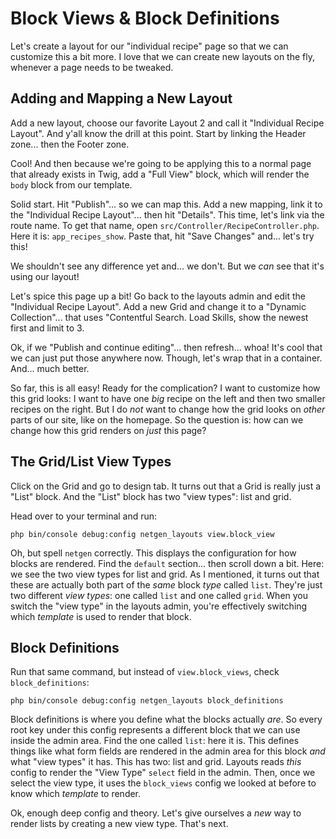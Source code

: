 # Block Views & Block Definitions

Let's create a layout for our "individual recipe" page so that we can customize
this a bit more. I love that we can create new layouts on the fly, whenever
a page needs to be tweaked.

## Adding and Mapping a New Layout

Add a new layout, choose our favorite Layout 2 and call it "Individual
Recipe Layout". And y'all know the drill at this point. Start by linking the
Header zone... then the Footer zone.

Cool! And then because we're going to be applying this to a normal page that
already exists in Twig, add a "Full View" block, which will render the `body`
block from our template.

Solid start. Hit "Publish"... so we can map this. Add a new mapping, link it to the
"Individual Recipe Layout"... then hit "Details". This time, let's link via the
route name. To get that name, open `src/Controller/RecipeController.php`. Here
it is: `app_recipes_show`. Paste that, hit "Save Changes" and... let's try this!

We shouldn't see any difference yet and... we don't. But we *can* see that it's
using our layout!

Let's spice this page up a bit! Go back to the layouts admin and edit the
"Individual Recipe Layout". Add a new Grid and change it to a "Dynamic Collection"...
that uses "Contentful Search. Load Skills, show the newest first and limit to 3.

Ok, if we "Publish and continue editing"... then refresh... whoa! It's cool that
we can just put those anywhere now. Though, let's wrap that in a container. And...
much better.

So far, this is all easy! Ready for the complication? I want to customize how this
grid looks: I want to have one *big* recipe on the left and then two smaller recipes
on the right. But I do *not* want to change how the grid looks on *other* parts of
our site, like on the homepage. So the question is: how can we change how this grid
renders on *just* this page?

## The Grid/List View Types

Click on the Grid and go to design tab. It turns out that a Grid is really just a
"List" block. And the "List" block has two "view types": list and grid.

Head over to your terminal and run:

```terminal
php bin/console debug:config netgen_layouts view.block_view
```

Oh, but spell `netgen` correctly. This displays the configuration for how blocks
are rendered. Find the `default` section... then scroll down a bit. Here: we
see the two view types for list and grid. As I mentioned, it turns out that these
are actually both part of the *same* block *type* called `list`. They're
just two different *view types*: one called `list` and one called `grid`. When
you switch the "view type" in the layouts admin, you're effectively switching
which *template* is used to render that block.

## Block Definitions

Run that same command, but instead of `view.block_views`, check `block_definitions`:

```terminal-silent
php bin/console debug:config netgen_layouts block_definitions
```

Block definitions is where you define what the blocks actually *are*. So every root
key under this config represents a different block that we can use inside the admin
area. Find the one called `list`: here it is. This defines things like what form
fields are rendered in the admin area for this block *and* what "view types" it
has. This has two: list and grid. Layouts reads *this* config to render the "View
Type" `select` field in the admin. Then, once we select the view type, it uses the
`block_views` config we looked at before to know which *template* to render.

Ok, enough deep config and theory. Let's give ourselves a *new* way to render
lists by creating a new view type. That's next.
